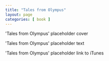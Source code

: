 ```yaml
---
title: "Tales from Olympus"
layout: page
categories: [ book ]
---
```


'Tales from Olympus' placeholder cover

'Tales from Olympus' placeholder text

'Tales from Olympus' placeholder link to iTunes
